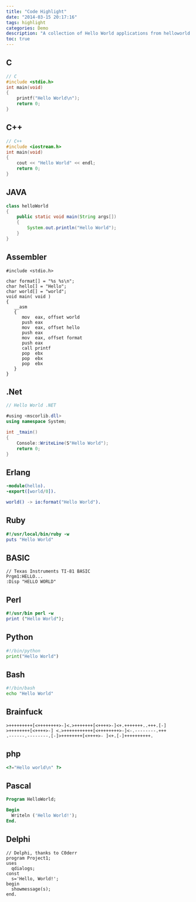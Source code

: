 ```yaml
---
title: "Code Highlight"
date: "2014-03-15 20:17:16"
tags: highlight
categories: Demo
description: "A collection of Hello World applications from helloworld.org."
toc: true
---
```


## C ##

``` c
// C
#include <stdio.h>
int main(void)
{
    printf("Hello World\n");
    return 0;
}
```

## C++ ##

``` c++
// C++
#include <iostream.h>
int main(void)
{
    cout << "Hello World" << endl;
    return 0;
}
```

<!-- more -->

## JAVA ##

``` java
class helloWorld
{
    public static void main(String args[])
    {
        System.out.println("Hello World");
    }
}
```

## Assembler ##

``` arm
#include <stdio.h>

char format[] = "%s %s\n";
char hello[] = "Hello";
char world[] = "world";
void main( void )
{
   __asm
   {
      mov  eax, offset world
      push eax
      mov  eax, offset hello
      push eax
      mov  eax, offset format
      push eax
      call printf
      pop  ebx
      pop  ebx
      pop  ebx
   }
}
```

## .Net ##

``` cs
// Hello World .NET

#using <mscorlib.dll>
using namespace System;

int _tmain()
{
    Console::WriteLine(S"Hello World");
    return 0;
}
```

## Erlang ##

``` erlang
-module(hello).
-export([world/0]).

world() -> io:format("Hello World").
```

## Ruby ##

``` ruby
#!/usr/local/bin/ruby -w
puts "Hello World"
```

## BASIC ##

``` basic
// Texas Instruments TI-81 BASIC
Prgm1:HELLO...
:Disp "HELLO WORLD"
```

## Perl ##

``` perl
#!/usr/bin perl -w  
print ("Hello World");  
```

## Python ##

``` python
#!/bin/python
print("Hello World")
```

## Bash ##

``` bash
#!/bin/bash
echo "Hello World"
```

## Brainfuck ##

``` brainfuck
>+++++++++[<++++++++>-]<.>+++++++[<++++>-]<+.+++++++..+++.[-]
>++++++++[<++++>-] <.>+++++++++++[<++++++++>-]<-.--------.+++
.------.--------.[-]>++++++++[<++++>- ]<+.[-]++++++++++.
```

## php ##

``` php
<?="Hello world\n" ?> 
```

## Pascal ##

``` pascal
Program HelloWorld;

Begin
  Writeln ('Hello World!');
End.
```

## Delphi ##

``` delphi
// Delphi, thanks to C0derr
program Project1;
uses
  qdialogs;
const
  s='Hello, World!';
begin
  showmessage(s);
end.
```
